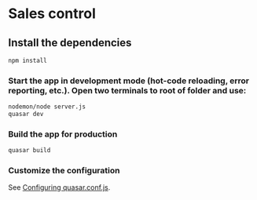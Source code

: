 # Sales control

## Install the dependencies
```bash
npm install
```

### Start the app in development mode (hot-code reloading, error reporting, etc.). Open two terminals to root of folder and use:
```bash
nodemon/node server.js
quasar dev
```


### Build the app for production
```bash
quasar build
```

### Customize the configuration
See [Configuring quasar.conf.js](https://quasar.dev/quasar-cli/quasar-conf-js).
